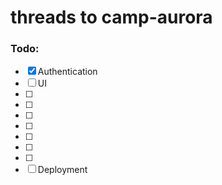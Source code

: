 # threads to camp-aurora
### Todo:
- [x] Authentication
- [ ] UI
- [ ] 
- [ ]
- [ ]
- [ ]
- [ ]
- [ ]
- [ ]
- [ ]  Deployment
